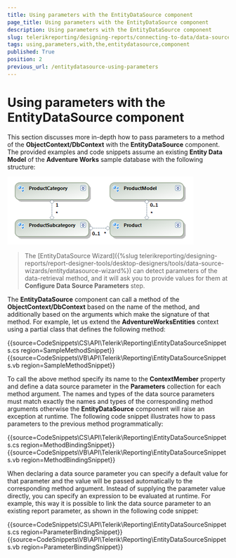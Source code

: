 ```yaml
---
title: Using parameters with the EntityDataSource component
page_title: Using parameters with the EntityDataSource component 
description: Using parameters with the EntityDataSource component
slug: telerikreporting/designing-reports/connecting-to-data/data-source-components/entitydatasource-component/using-parameters-with-the-entitydatasource-component
tags: using,parameters,with,the,entitydatasource,component
published: True
position: 2
previous_url: /entitydatasource-using-parameters
---
```


# Using parameters with the EntityDataSource component



This section discusses more in-depth how to pass parameters to a method of the __ObjectContext/DbContext__ with         the __EntityDataSource__ component. The provided examples and code snippets assume an existing         __Entity Data Model__ of the __Adventure Works__ sample database with the following structure:         

  ![](images/DataSources/EntityDataSourceAdventureWorksEntityModel.png)

> The [EntityDataSource Wizard]({%slug telerikreporting/designing-reports/report-designer-tools/desktop-designers/tools/data-source-wizards/entitydatasource-wizard%}) can detect parameters           of the data-retrieval method, and it will ask you to provide values for them at  __Configure Data Source Parameters__ step.         

The __EntityDataSource__ component can call a method of the __ObjectContext/DbContext__ based on the name of the           method, and additionally based on the arguments which make the signature of that method. For example,           let us extend the __AdventureWorksEntities__ context using a partial class that defines the following method:           

{{source=CodeSnippets\CS\API\Telerik\Reporting\EntityDataSourceSnippets.cs region=SampleMethodSnippet}}
{{source=CodeSnippets\VB\API\Telerik\Reporting\EntityDataSourceSnippets.vb region=SampleMethodSnippet}}

To call the above method specify its name to the __ContextMember__ property and define a data source parameter           in the __Parameters__ collection for each method argument. The names and types of the data source parameters           must match exactly the names and types of the corresponding method arguments otherwise the __EntityDataSource__         component will raise an exception at runtime. The following code snippet illustrates how to pass parameters           to the previous method programmatically:           

{{source=CodeSnippets\CS\API\Telerik\Reporting\EntityDataSourceSnippets.cs region=MethodBindingSnippet}}
{{source=CodeSnippets\VB\API\Telerik\Reporting\EntityDataSourceSnippets.vb region=MethodBindingSnippet}}

When declaring a data source parameter you can specify a default value for that parameter and the           value will be passed automatically to the corresponding method argument. Instead of supplying the           parameter value directly, you can specify an expression to be evaluated at runtime. For example, this           way it is possible to link the data source parameter to an existing report parameter, as shown in the           following code snippet:           

{{source=CodeSnippets\CS\API\Telerik\Reporting\EntityDataSourceSnippets.cs region=ParameterBindingSnippet}}
{{source=CodeSnippets\VB\API\Telerik\Reporting\EntityDataSourceSnippets.vb region=ParameterBindingSnippet}}


